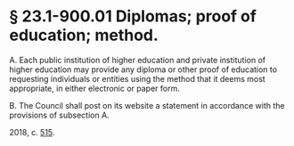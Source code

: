 # § 23.1-900.01 Diplomas; proof of education; method.

<p>A. Each public institution of higher education and private institution of higher education may provide any diploma or other proof of education to requesting individuals or entities using the method that it deems most appropriate, in either electronic or paper form.</p><p>B. The Council shall post on its website a statement in accordance with the provisions of subsection A.</p><p>2018, c. <a href='http://lis.virginia.gov/cgi-bin/legp604.exe?181+ful+CHAP0515'>515</a>.</p>